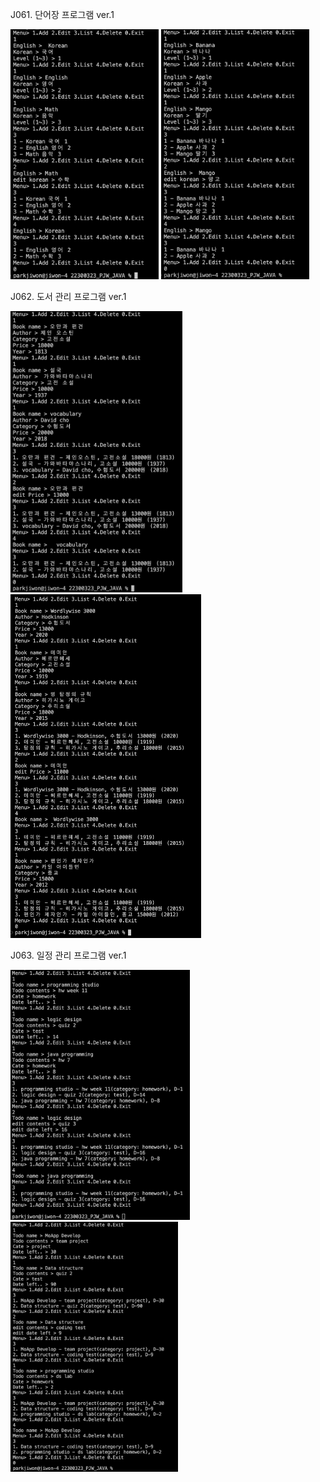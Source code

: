 J061. 단어장 프로그램 ver.1<br>

<img src= 'https://github.com/jiwonpark831/22300323_PJW_JAVA/blob/main/src/week11/screenshots/j061_1.png' height = 400>
<img src= 'https://github.com/jiwonpark831/22300323_PJW_JAVA/blob/main/src/week11/screenshots/j061_2.png' height = 400>

J062. 도서 관리 프로그램 ver.1<br>

<img src= 'https://github.com/jiwonpark831/22300323_PJW_JAVA/blob/main/src/week11/screenshots/j062_1.png' height = 450>
<img src= 'https://github.com/jiwonpark831/22300323_PJW_JAVA/blob/main/src/week11/screenshots/j062_2.png' height = 550>

J063. 일정 관리 프로그램 ver.1<br>

<img src= 'https://github.com/jiwonpark831/22300323_PJW_JAVA/blob/main/src/week11/screenshots/j063_1.png' height = 400>
<img src= 'https://github.com/jiwonpark831/22300323_PJW_JAVA/blob/main/src/week11/screenshots/j063_2.png' height = 400>